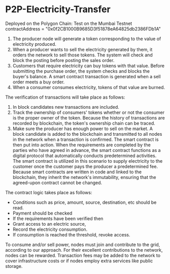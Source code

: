 # P2P-Electricity-Transfer

Deployed on the Polygon Chain: Test on the Mumbai Testnet
contractAddress = "0x0f2CB1000B9685D3f51878eA64825db2386FDb1A"



1. The producer node will generate a token corresponding to the value of electricity
produced.
2. When a producer wants to sell the electricity generated by them, it orders the network to
sell those tokens. The system will check and block the posting before posting the sales
order.
3. Customers that require electricity can buy tokens with that value. Before submitting the
purchase order, the system checks and blocks the buyer's balance. A smart contract
transaction is generated when a sell order meets a buy order.
4. When a consumer consumes electricity, tokens of that value are burned.

The verification of transactions will take place as follows:

1. In block candidates new transactions are included.
2. Track the ownership of consumers' tokens whether or not the consumer is the proper
owner of the token. Because the history of transactions are recorded by blockchain, the
token's ownership chain can be traced.
3. Make sure the producer has enough power to sell on the market.
A block candidate is added to the blockchain and transmitted to all nodes in the network when a
transaction is confirmed. The smart contract is then put into action.
When the requirements are completed by the parties who have agreed in advance, the smart
contract functions as a digital protocol that automatically conducts predetermined activities. The
smart contract is utilized in this scenario to supply electricity to the customer once the customer
pays the producer a predetermined fee. Because smart contracts are written in code and linked to
the blockchain, they inherit the network's immutability, ensuring that the agreed-upon contract
cannot be changed.






The contract logic takes place as follows:

- Conditions such as price, amount, source, destination, etc should be read.
-  Payment should be checked
-  If the requirements have been verified then
-  Grant access to an electric source,
-  Record the electricity consumption.
-  If consumption is reached the threshold, revoke access.

To consume and/or sell power, nodes must join and contribute to the grid, according to our
approach. For their excellent contributions to the network, nodes can be rewarded. Transaction
fees may be added to the network to cover infrastructure costs or if nodes employ extra services
like public storage.


